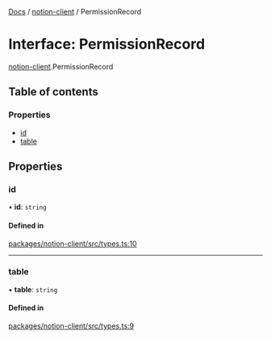 [Docs](../README.md) / [notion-client](../modules/notion_client.md) / PermissionRecord

# Interface: PermissionRecord

[notion-client](../modules/notion_client.md).PermissionRecord

## Table of contents

### Properties

- [id](notion_client.PermissionRecord.md#id)
- [table](notion_client.PermissionRecord.md#table)

## Properties

### id

• **id**: `string`

#### Defined in

[packages/notion-client/src/types.ts:10](https://github.com/ntcho/react-notion-x/blob/dbcf322/packages/notion-client/src/types.ts#L10)

___

### table

• **table**: `string`

#### Defined in

[packages/notion-client/src/types.ts:9](https://github.com/ntcho/react-notion-x/blob/dbcf322/packages/notion-client/src/types.ts#L9)
